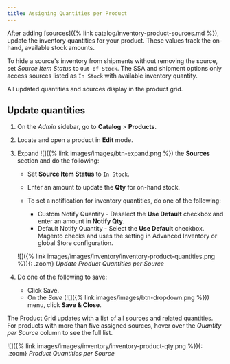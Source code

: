 ```yaml
---
title: Assigning Quantities per Product
---
```


After adding [sources]({% link catalog/inventory-product-sources.md %}), update the inventory quantities for your product. These values track the on-hand, available stock amounts.

To hide a source's inventory from shipments without removing the source, set _Source Item Status_ to `Out of Stock`. The SSA and shipment options only access sources listed as `In Stock` with available inventory quantity.

All updated quantities and sources display in the product grid.

## Update quantities

1. On the _Admin_ sidebar, go to **Catalog** > **Products**.

1. Locate and open a product in **Edit** mode.

1. Expand ![]({% link images/images/btn-expand.png %}) the **Sources** section and do the following:

    - Set **Source Item Status** to `In Stock`.

    - Enter an amount to update the **Qty** for on-hand stock.

    - To set a notification for inventory quantities, do one of the following:

      - Custom Notify Quantity - Deselect the **Use Default** checkbox and enter an amount in **Notify Qty**.
      - Default Notify Quantity - Select the **Use Default** checkbox. Magento checks and uses the setting in Advanced Inventory or global Store configuration.

    ![]({% link images/images/inventory/inventory-product-quantities.png %}){: .zoom}
    _Update Product Quantities per Source_

1. Do one of the following to save:

   - Click <span class="btn">Save</span>.
   - On the _Save_ (![]({% link images/images/btn-dropdown.png %})) menu, click **Save & Close**.

The Product Grid updates with a list of all sources and related quantities. For products with more than five assigned sources, hover over the _Quantity per Source_ column to see the full list.

![]({% link images/images/inventory/inventory-product-qty.png %}){: .zoom}
_Product Quantities per Source_
